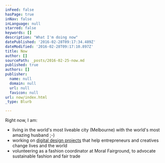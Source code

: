 ```yaml
---
inFeed: false
hasPage: true
inNav: false
inLanguage: null
starred: false
keywords: []
description: "What I'm doing now"
datePublished: '2016-02-28T09:17:34.489Z'
dateModified: '2016-02-28T09:17:10.897Z'
title: Now
author: []
sourcePath: _posts/2016-02-25-now.md
published: true
authors: []
publisher:
  name: null
  domain: null
  url: null
  favicon: null
url: now/index.html
_type: Blurb

---
```

Right now, I am:

* living in the world's most liveable city (Melbourne) with the world's most amazing husband ;-)
* working on [digital design projects][0] that help entrepreneurs and creatives change lives and the world
* volunteering as a fashion coordinator at Moral Fairground, to advocate sustainable fashion and fair trade 

[0]: http://eightcorners.co/